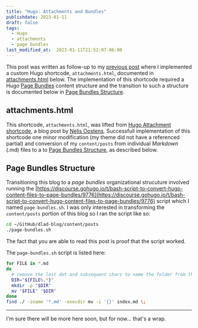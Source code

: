 ```yaml
---
title: "Hugo: Attachments and Bundles"
publishdate: 2023-01-11
draft: false
tags:
  - Hugo
  - attachments
  - page bundles
last_modified_at:  2023-01-11T21:52:07-06:00
---
```


This post was written as follow-up to my [previous post](../135-migrating-catpaw-development-to-azure/) where I implemented a custom Hugo shortcode, `attachments.html`, documented in [attachments.html](#attachmentshtml) below.  The implementation of this shortcode required a Hugo [Page Bundles](https://gohugo.io/content-management/page-bundles/) content structure and the transition to such a structure is documented below in [Page Bundles Structure](#page-bundles-structure).  

## attachments.html

This shortcode, `attachments.html`, was lifted from [Hugo Attachment shortcode](http://oostens.me/posts/hugo-attachment-shortcode/), a blog post by [Nelis Oostens](http://oostens.me/).  Successfull implementation of this shortcode one minor modification (my theme did not have a referenced partial) and conversion of my `content/posts` from individual _Markdown_ (.md) files to a to [Page Bundles Structure](#page-bundles-structure), as described below.

## Page Bundles Structure

Transitioning this blog to a _page bundles_ organizational strucuture involved running the [https://discourse.gohugo.io/t/bash-script-to-convert-hugo-content-files-to-page-bundles/9776](https://discourse.gohugo.io/t/bash-script-to-convert-hugo-content-files-to-page-bundles/9776) script which I named `page-bundles.sh`.  I was only interested in transforming the `content/posts` portion of this blog so I ran the script like so:  

```sh
cd ~/GitHub/dlad-blog/content/posts
./page-bundles.sh
```

The fact that you are able to read this post is proof that the script worked.  

The `page-bundles.sh` script is listed here:

```page-bundles.sh
for FILE in *.md
do
  # remove the last dot and subsequent chars to name the folder from the .md
  DIR="${FILE%.*}"
  mkdir -p "$DIR"
  mv "$FILE" "$DIR"
done
find ./ -iname '*.md' -execdir mv -i '{}' index.md \;
```

---

I'm sure there will be more here soon, but for now... that's a wrap.

